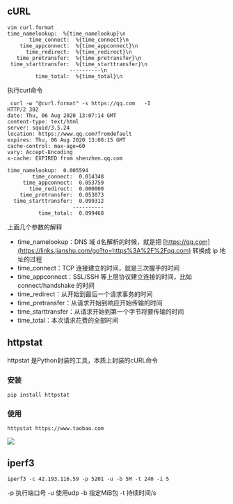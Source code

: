 ## cURL

```
vim curl.format
time_namelookup:  %{time_namelookup}\n
       time_connect:  %{time_connect}\n
    time_appconnect:  %{time_appconnect}\n
      time_redirect:  %{time_redirect}\n
   time_pretransfer:  %{time_pretransfer}\n
 time_starttransfer:  %{time_starttransfer}\n
                    ----------\n
         time_total:  %{time_total}\n
```

执行curl命令

```
 curl -w "@curl.format" -s https://qq.com   -I
HTTP/2 302
date: Thu, 06 Aug 2020 13:07:14 GMT
content-type: text/html
server: squid/3.5.24
location: https://www.qq.com?fromdefault
expires: Thu, 06 Aug 2020 13:08:15 GMT
cache-control: max-age=60
vary: Accept-Encoding
x-cache: EXPIRED from shenzhen.qq.com

time_namelookup:  0.005594
        time_connect:  0.014348
     time_appconnect:  0.053759
       time_redirect:  0.000000
    time_pretransfer:  0.053873
  time_starttransfer:  0.099312
                     ----------
          time_total:  0.099468
```



上面几个参数的解释

- time_namelookup：DNS 域 d名解析的时候，就是把 [https://qq.com](https://links.jianshu.com/go?to=https%3A%2F%2Fqq.com) 转换成 ip 地址的过程
- time_connect：TCP 连接建立的时间，就是三次握手的时间
- time_appconnect：SSL/SSH 等上层协议建立连接的时间，比如 connect/handshake 的时间
- time_redirect：从开始到最后一个请求事务的时间
- time_pretransfer：从请求开始到响应开始传输的时间
- time_starttransfer：从请求开始到第一个字节将要传输的时间
- time_total：本次请求花费的全部时间



## httpstat

httpstat 是Python封装的工具，本质上封装的cURL命令

### 安装

```shell
pip install httpstat
```

### 使用

```使用shell
httpstat https://www.taobao.com
```



![](https://iteshell.oss-cn-beijing.aliyuncs.com/bookshell/operator/202408061837071.webp)



## iperf3

```shell
iperf3 -c 42.193.116.59 -p 5201 -u -b 5M -t 240 -i 5
```

-p 执行端口号
-u 使用udp
-b 指定MiB包
-t 持续时间/s



